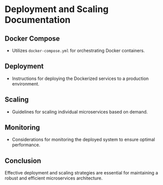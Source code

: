 # Deployment and Scaling Documentation

## Docker Compose

- Utilizes `docker-compose.yml` for orchestrating Docker containers.

## Deployment

- Instructions for deploying the Dockerized services to a production environment.

## Scaling

- Guidelines for scaling individual microservices based on demand.

## Monitoring

- Considerations for monitoring the deployed system to ensure optimal performance.

## Conclusion

Effective deployment and scaling strategies are essential for maintaining a robust and efficient microservices architecture.
